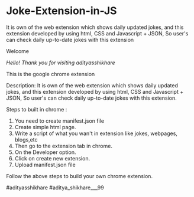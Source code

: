 # Joke-Extension-in-JS
It is own of the web extension which shows daily updated jokes, and this extension developed by using html, CSS and Javascript + JSON, So user's can check daily up-to-date jokes with this extension


Welcome

*Hello! Thank you for visiting adityasshikhare*

This is the google chrome extension 

Description: 
It is own of the web extension which shows daily updated jokes, and this extension developed by using html, CSS and Javascript + JSON, So user's can check daily up-to-date jokes with this extension.

Steps to built in chrome :

1) You need to create manifest.json file
2) Create simple html page.
3) Write a script of what you wan't in extension like jokes, webpages, blogs,etc
4) Then go to the extension tab in chrome.
5) On the Developer option. 
6) Click on create new extension.
7) Upload manifest.json file 

Follow the above steps to build your own chrome extension.

#adityasshikhare
#aditya_shikhare___99

